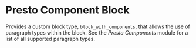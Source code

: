 # Presto Component Block

Provides a custom block type, `block_with_components`, that allows the use of paragraph types within the block. See the _Presto Components_ module for a list of all supported paragraph types.
